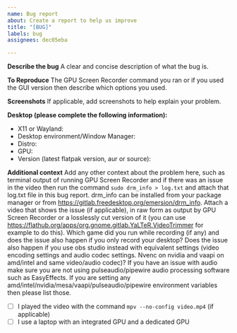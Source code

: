 ```yaml
---
name: Bug report
about: Create a report to help us improve
title: "[BUG]"
labels: bug
assignees: dec05eba

---
```


**Describe the bug**
A clear and concise description of what the bug is.

**To Reproduce**
The GPU Screen Recorder command you ran or if you used the GUI version then describe which options you used.

**Screenshots**
If applicable, add screenshots to help explain your problem.

**Desktop (please complete the following information):**
 - X11 or Wayland:
- Desktop environment/Window Manager:
 - Distro:
 - GPU:
 - Version (latest flatpak version, aur or source):

**Additional context**
Add any other context about the problem here, such as terminal output of running GPU Screen Recorder and if there was an issue in the video then run the command `sudo drm_info > log.txt` and attach that log.txt file in this bug report. drm_info can be installed from your package manager or from https://gitlab.freedesktop.org/emersion/drm_info.
Attach a video that shows the issue (if applicable), in raw form as output by GPU Screen Recorder or a losslessly cut version of it (you can use https://flathub.org/apps/org.gnome.gitlab.YaLTeR.VideoTrimmer for example to do this).
Which game did you run while recording (if any) and does the issue also happen if you only record your desktop?
Does the issue also happen if you use obs studio instead with equivalent settings (video encoding settings and audio codec settings. Nvenc on nvidia and vaapi on amd/intel and same video/audio codec)?
If you have an issue with audio make sure you are not using pulseaudio/pipewire audio processing software such as EasyEffects.
If you are setting any amd/intel/nvidia/mesa/vaapi/pulseaudio/pipewire environment variables then please list those.

- [ ] I played the video with the command `mpv --no-config video.mp4` (if applicable)
- [ ] I use a laptop with an integrated GPU and a dedicated GPU
